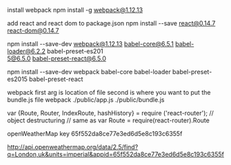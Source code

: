 

install webpack
npm install -g webpack@1.12.13 

add react and react dom to package.json
npm install --save react@0.14.7 react-dom@0.14.7 



npm install --save-dev webpack@1.12.13 babel-core@6.5.1 babel-loader@6.2.2 babel-preset-es201                   
5@6.5.0 babel-preset-react@6.5.0

npm install --save-dev webpack babel-core babel-loader babel-preset-es2015 babel-preset-react              

webpack first arg is location of file
second is where you want to put the bundle.js file
webpack ./public/app.js ./public/bundle.js 



var {Route, Router, IndexRoute, hashHistory} = require ('react-router');
// object destructuring
// same as var Route = require(react-router).Route

openWeatherMap key 65f552da8ce77e3ed6d5e8c193c6355f

http://api.openweathermap.org/data/2.5/find?q=London,uk&units=imperial&appid=65f552da8ce77e3ed6d5e8c193c6355f


